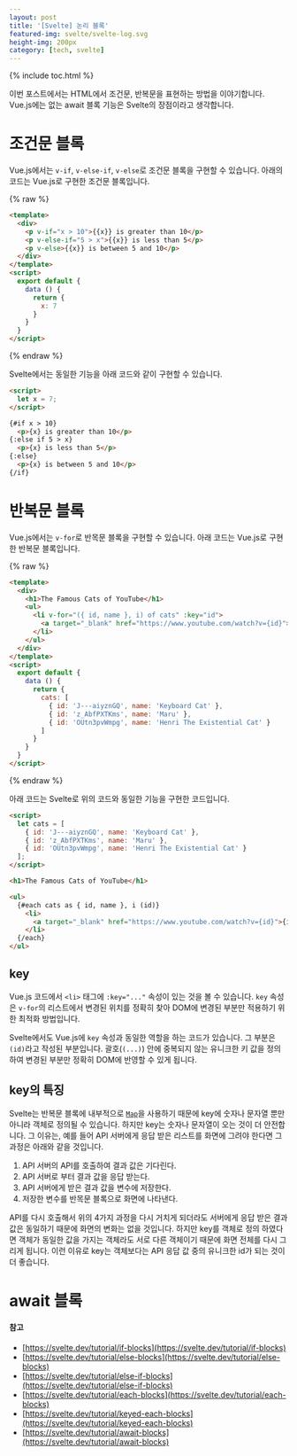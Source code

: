 ```yaml
---
layout: post
title: '[Svelte] 논리 블록'
featured-img: svelte/svelte-log.svg
height-img: 200px
category: [tech, svelte]
---
```

{% include toc.html %}

이번 포스트에서는 HTML에서 조건문, 반복문을 표현하는 방법을 이야기합니다. Vue.js에는 없는 await 블록 기능은 Svelte의 장점이라고 생각합니다.

# 조건문 블록
Vue.js에서는 `v-if`, `v-else-if`, `v-else`로 조건문 블록을 구현할 수 있습니다. 아래의 코드는 Vue.js로 구현한 조건문 블록입니다.

{% raw %}
```html
<template>
  <div>
    <p v-if="x > 10">{{x}} is greater than 10</p>
    <p v-else-if="5 > x">{{x}} is less than 5</p>
    <p v-else>{{x}} is between 5 and 10</p>
  </div>
</template>
<script>
  export default {
    data () {
      return {
        x: 7
      }
    }
  }
</script>
```
{% endraw %}

Svelte에서는 동일한 기능을 아래 코드와 같이 구현할 수 있습니다.

```html
<script>
  let x = 7;
</script>

{#if x > 10}
  <p>{x} is greater than 10</p>
{:else if 5 > x}
  <p>{x} is less than 5</p>
{:else}
  <p>{x} is between 5 and 10</p>
{/if}
```

# 반복문 블록
Vue.js에서는 `v-for`로 반목문 블록을 구현할 수 있습니다. 아래 코드는 Vue.js로 구현한 반복문 블록입니다.

{% raw %}
```html
<template>
  <div>
    <h1>The Famous Cats of YouTube</h1>
    <ul>
      <li v-for="({ id, name }, i) of cats" :key="id">
        <a target="_blank" href="https://www.youtube.com/watch?v={id}">{{i + 1}}: {{name}}</a>
      </li>
    </ul>
  </div>
</template>
<script>
  export default {
    data () {
      return {
        cats: [
          { id: 'J---aiyznGQ', name: 'Keyboard Cat' },
          { id: 'z_AbfPXTKms', name: 'Maru' },
          { id: 'OUtn3pvWmpg', name: 'Henri The Existential Cat' }
        ]
      }
    }
  }
</script>
```
{% endraw %}

아래 코드는 Svelte로 위의 코드와 동일한 기능을 구현한 코드입니다.

```html
<script>
  let cats = [
    { id: 'J---aiyznGQ', name: 'Keyboard Cat' },
    { id: 'z_AbfPXTKms', name: 'Maru' },
    { id: 'OUtn3pvWmpg', name: 'Henri The Existential Cat' }
  ];
</script>

<h1>The Famous Cats of YouTube</h1>

<ul>
  {#each cats as { id, name }, i (id)}
    <li>
      <a target="_blank" href="https://www.youtube.com/watch?v={id}">{i + 1}: {name}</a>
    </li>
  {/each}
</ul>
```

## key
Vue.js 코드에서 `<li>` 태그에 `:key="..."` 속성이 있는 것을 볼 수 있습니다. `key` 속성은 `v-for`의 리스트에서 변경된 위치를 정확히 찾아 DOM에 변경된 부분만 적용하기 위한 최적화 방법입니다.

Svelte에서도 Vue.js에 `key` 속성과 동일한 역할을 하는 코드가 있습니다. 그 부분은 `(id)`라고 작성된 부분입니다. 괄호(`(...)`) 안에 중복되지 않는 유니크한 키 값을 정의하여 변경된 부분만 정확히 DOM에 반영할 수 있게 됩니다.

## key의 특징
Svelte는 반복문 블록에 내부적으로 [`Map`](https://developer.mozilla.org/ko/docs/Web/JavaScript/Reference/Global_Objects/Map)을 사용하기 때문에 key에 숫자나 문자열 뿐만 아니라 객체로 정의될 수 있습니다. 하지만 key는 숫자나 문자열이 오는 것이 더 안전합니다. 그 이유는, 예를 들어 API 서버에게 응답 받은 리스트를 화면에 그려야 한다면 그 과정은 아래와 같을 것입니다.

1. API 서버의 API를 호출하여 결과 값은 기다린다.
2. API 서버로 부터 결과 값을 응답 받는다.
3. API 서버에게 받은 결과 값을 변수에 저장한다.
4. 저장한 변수를 반목문 블록으로 화면에 나타낸다.

API를 다시 호출해서 위의 4가지 과정을 다시 거치게 되더라도 서버에게 응답 받은 결과 값은 동일하기 때문에 화면의 변화는 없을 것입니다. 하지만 key를 객체로 정의 하였다면 객체가 동일한 값을 가지는 객체라도 서로 다른 객체이기 때문에 화면 전체를 다시 그리게 됩니다. 이런 이유로 key는 객체보다는 API 응답 값 중의 유니크한 id가 되는 것이 더 좋습니다.

# await 블록

#### 참고
- [https://svelte.dev/tutorial/if-blocks](https://svelte.dev/tutorial/if-blocks)
- [https://svelte.dev/tutorial/else-blocks](https://svelte.dev/tutorial/else-blocks)
- [https://svelte.dev/tutorial/else-if-blocks](https://svelte.dev/tutorial/else-if-blocks)
- [https://svelte.dev/tutorial/each-blocks](https://svelte.dev/tutorial/each-blocks)
- [https://svelte.dev/tutorial/keyed-each-blocks](https://svelte.dev/tutorial/keyed-each-blocks)
- [https://svelte.dev/tutorial/await-blocks](https://svelte.dev/tutorial/await-blocks)